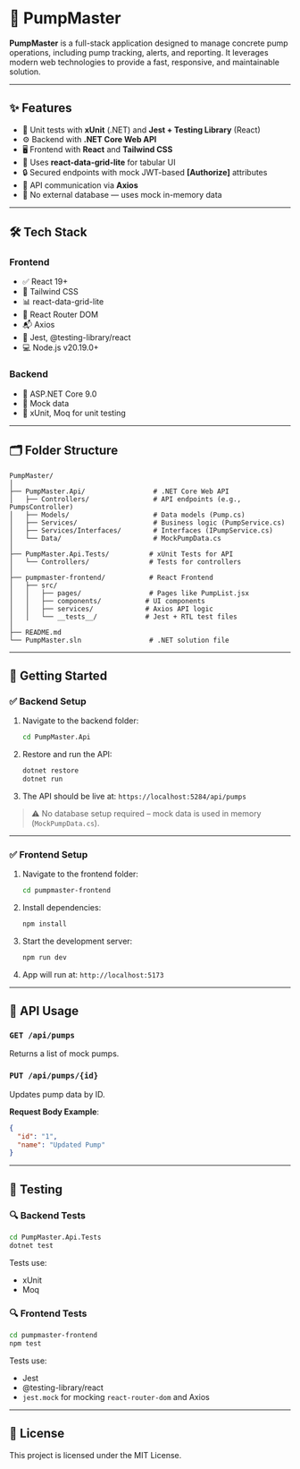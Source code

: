 # 🚀 PumpMaster

**PumpMaster** is a full-stack application designed to manage concrete pump operations, including pump tracking, alerts, and reporting. It leverages modern web technologies to provide a fast, responsive, and maintainable solution.

---

## ✨ Features

* 🧪 Unit tests with **xUnit** (.NET) and **Jest + Testing Library** (React)
* ⚙️ Backend with **.NET Core Web API**
* 🖥 Frontend with **React** and **Tailwind CSS**
* 🧩 Uses **react-data-grid-lite** for tabular UI
* 🔒 Secured endpoints with mock JWT-based **\[Authorize]** attributes
* 📡 API communication via **Axios**
* 🧰 No external database — uses mock in-memory data

---

## 🛠 Tech Stack

### Frontend

* ✅ React 19+
* 🎨 Tailwind CSS
* 📊 react-data-grid-lite
* 🔁 React Router DOM
* 📬 Axios
* 🧪 Jest, @testing-library/react
* 💻 Node.js v20.19.0+

### Backend

* 🔧 ASP.NET Core 9.0
* 🔄 Mock data
* 🧪 xUnit, Moq for unit testing

---

## 🗂 Folder Structure

```
PumpMaster/
│
├── PumpMaster.Api/                 # .NET Core Web API
│   ├── Controllers/                # API endpoints (e.g., PumpsController)
│   ├── Models/                     # Data models (Pump.cs)
│   ├── Services/                   # Business logic (PumpService.cs)
│   ├── Services/Interfaces/        # Interfaces (IPumpService.cs)
│   └── Data/                       # MockPumpData.cs
│
├── PumpMaster.Api.Tests/          # xUnit Tests for API
│   └── Controllers/               # Tests for controllers
│
├── pumpmaster-frontend/           # React Frontend
│   ├── src/
│   │   ├── pages/                 # Pages like PumpList.jsx
│   │   ├── components/           # UI components
│   │   ├── services/             # Axios API logic
│   │   └── __tests__/            # Jest + RTL test files
│
├── README.md
└── PumpMaster.sln                 # .NET solution file
```

---

## 🏁 Getting Started

### ✅ Backend Setup

1. Navigate to the backend folder:

   ```bash
   cd PumpMaster.Api
   ```

2. Restore and run the API:

   ```bash
   dotnet restore
   dotnet run
   ```

3. The API should be live at: `https://localhost:5284/api/pumps`

> ⚠️ No database setup required – mock data is used in memory (`MockPumpData.cs`).

---

### ✅ Frontend Setup

1. Navigate to the frontend folder:

   ```bash
   cd pumpmaster-frontend
   ```

2. Install dependencies:

   ```bash
   npm install
   ```

3. Start the development server:

   ```bash
   npm run dev
   ```

4. App will run at: `http://localhost:5173`

---

## 🔌 API Usage

### `GET /api/pumps`

Returns a list of mock pumps.

### `PUT /api/pumps/{id}`

Updates pump data by ID.

**Request Body Example**:

```json
{
  "id": "1",
  "name": "Updated Pump"
}
```

---

## 🧪 Testing

### 🔍 Backend Tests

```bash
cd PumpMaster.Api.Tests
dotnet test
```

Tests use:

* xUnit
* Moq

### 🔍 Frontend Tests

```bash
cd pumpmaster-frontend
npm test
```

Tests use:

* Jest
* @testing-library/react
* `jest.mock` for mocking `react-router-dom` and Axios

---

## 📄 License

This project is licensed under the MIT License.

